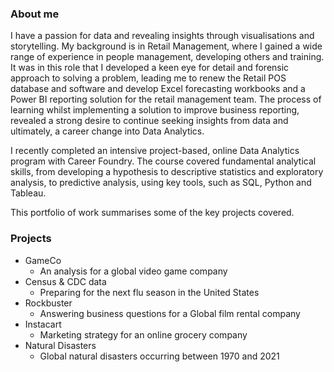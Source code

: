 ### About me 
I have a passion for data and revealing insights through visualisations and storytelling. My background is in Retail Management, where I gained a wide range of experience in people management, developing others and training. It was in this role that I developed a keen eye for detail and forensic approach to solving a problem, leading me to renew the Retail POS database and software and develop Excel forecasting workbooks and a Power BI reporting solution for the retail management team.
The process of learning whilst implementing a solution to improve business reporting, revealed a strong desire to continue seeking insights from data and ultimately, a career change into Data Analytics. 

I recently completed an intensive project-based, online Data Analytics program with Career Foundry. The course covered fundamental analytical skills, from developing a hypothesis to descriptive statistics and exploratory analysis, to predictive analysis, using key tools, such as SQL, Python and Tableau.

This portfolio of work summarises some of the key projects covered.


### Projects

- GameCo    
  -  An analysis for a global video game company
- Census & CDC data    
  - Preparing for the next flu season in the United States
- Rockbuster     
  - Answering business questions for a Global film rental company
- Instacart     
  - Marketing strategy for an online grocery company 
- Natural Disasters		 
  - Global natural disasters occurring between 1970 and 2021

